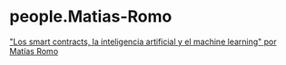 # people.Matias-Romo
["Los smart contracts, la inteligencia artificial y el machine learning" por Matías Romo](https://youtu.be/BoTRBwBcb2I)
